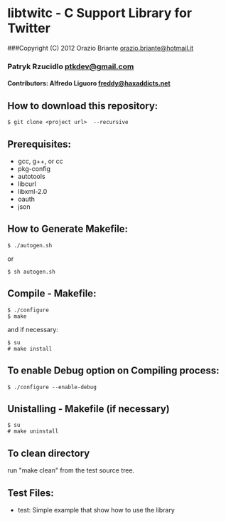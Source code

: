 # libtwitc - C Support Library for Twitter
###Copyright (C) 2012  Orazio Briante orazio.briante@hotmail.it
### Patryk Rzucidlo ptkdev@gmail.com
#### Contributors: Alfredo Liguoro  <freddy@haxaddicts.net>

## How to download this repository:

	$ git clone <project url>  --recursive

## Prerequisites:

* gcc, g++, or cc
* pkg-config
* autotools
* libcurl
* libxml-2.0
* oauth
* json

## How to Generate Makefile:

	$ ./autogen.sh
  or

	$ sh autogen.sh


## Compile - Makefile:
    
	$ ./configure
	$ make

and if necessary:

	$ su
	# make install

 
## To enable Debug option on Compiling process:
 	
	$ ./configure --enable-debug
 	
    
## Unistalling - Makefile (if necessary)

	$ su
	# make uninstall

## To clean directory
 
 run "make clean" from the test source tree.

## Test Files:

* test: Simple example that show how to use the library 
